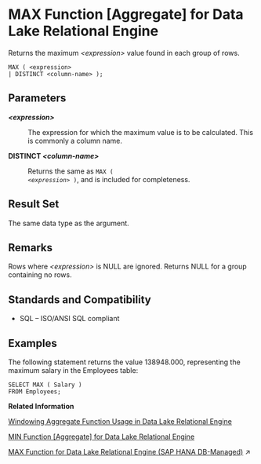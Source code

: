 <!-- loioa5626d6684f210158cafad316e131142 -->

# MAX Function \[Aggregate\] for Data Lake Relational Engine

Returns the maximum *<expression\>* value found in each group of rows.



```
MAX ( <expression>
| DISTINCT <column-name> );
```



<a name="loioa5626d6684f210158cafad316e131142__MAX_parm1"/>

## Parameters


<dl>
<dt><b>

*<expression\>*

</b></dt>
<dd>

The expression for which the maximum value is to be calculated. This is commonly a column name.



</dd><dt><b>

DISTINCT *<column-name\>*

</b></dt>
<dd>

Returns the same as <code>MAX ( <i class="varname">&lt;expression&gt;</i> )</code>, and is included for completeness.



</dd>
</dl>



<a name="loioa5626d6684f210158cafad316e131142__MAX_returns1"/>

## Result Set

The same data type as the argument.



<a name="loioa5626d6684f210158cafad316e131142__MAX_remarks1"/>

## Remarks

Rows where *<expression\>* is NULL are ignored. Returns NULL for a group containing no rows.



<a name="loioa5626d6684f210158cafad316e131142__MAX_standards1"/>

## Standards and Compatibility

-   SQL – ISO/ANSI SQL compliant



<a name="loioa5626d6684f210158cafad316e131142__MAX_example1"/>

## Examples

The following statement returns the value 138948.000, representing the maximum salary in the Employees table:

```
SELECT MAX ( Salary )
FROM Employees;
```

**Related Information**  


[Windowing Aggregate Function Usage in Data Lake Relational Engine](windowing-aggregate-function-usage-in-data-lake-relational-engine-a527f35.md "A major feature of the ISO/ANSI SQL extensions for OLAP is a construct called a window.")

[MIN Function \[Aggregate\] for Data Lake Relational Engine](min-function-aggregate-for-data-lake-relational-engine-a5638af.md "Returns the minimum expression value found in each group of rows.")

[MAX Function for Data Lake Relational Engine (SAP HANA DB-Managed)](https://help.sap.com/viewer/a898e08b84f21015969fa437e89860c8/2024_3_QRC/en-US/ae1f29e228714cf085d6eb1d0ee075f8.html "Returns the maximum expression value found in each group of rows.") :arrow_upper_right:

